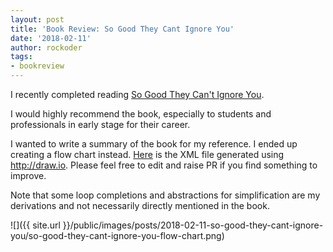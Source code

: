 ```yaml
---
layout: post
title: 'Book Review: So Good They Cant Ignore You'
date: '2018-02-11'
author: rockoder
tags:
- bookreview
---
```


I recently completed reading [So Good They Can't Ignore You](https://www.amazon.com/gp/product/1455509124/ref=as_li_tl?ie=UTF8&camp=1789&creative=9325&creativeASIN=1455509124&linkCode=as2&tag=rockoder-20&linkId=55eb1b99d891cd64e15ab00bd09a9e87).

I would highly recommend the book, especially to students and professionals in early stage for their career.

I wanted to write a summary of the book for my reference. I ended up creating a flow chart instead. [Here](https://github.com/rockoder/rockoder.github.io/blob/master/public/images/posts/2018-02-11-so-good-they-cant-ignore-you) is the XML file generated using http://draw.io. Please feel free to edit and raise PR if you find something to improve.

Note that some loop completions and abstractions for simplification are my derivations and not necessarily directly mentioned in the book.

![]({{ site.url }}/public/images/posts/2018-02-11-so-good-they-cant-ignore-you/so-good-they-cant-ignore-you-flow-chart.png)
